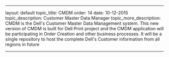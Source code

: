 ---

layout: default
topic_title: CMDM
order: 14
date: 10-12-2015
topic_description:  Customer Master Data Manager
topic_more_description: CMDM is the Dell's Customer Master Data Management system. This new version of CMDM is built for Dell Print project and the CMDM application will be participating in Order Creation and other business processes. It will be a single repository to host the complete Dell's Customer information from all regions in future


---